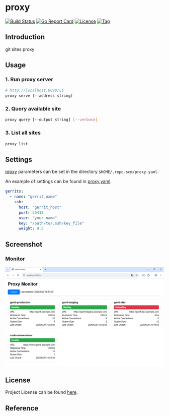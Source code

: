 # proxy

[![Build Status](https://github.com/repo-scm/proxy/workflows/ci/badge.svg?branch=main&event=push)](https://github.com/repo-scm/proxy/actions?query=workflow%3Aci)
[![Go Report Card](https://goreportcard.com/badge/github.com/repo-scm/proxy)](https://goreportcard.com/report/github.com/repo-scm/proxy)
[![License](https://img.shields.io/github/license/repo-scm/proxy.svg)](https://github.com/repo-scm/proxy/blob/main/LICENSE)
[![Tag](https://img.shields.io/github/tag/repo-scm/proxy.svg)](https://github.com/repo-scm/proxy/tags)



## Introduction

git sites proxy



## Usage

### 1. Run proxy server

```bash
# http://localhost:9090/ui
proxy serve [--address string]
```

### 2. Query available site

```bash
proxy query [--output string] [--verbose]
```

### 3. List all sites

```bash
proxy list
```



## Settings

[proxy](https://github.com/repo-scm/proxy) parameters can be set in the directory `$HOME/.repo-scm/proxy.yaml`.

An example of settings can be found in [proxy.yaml](https://github.com/repo-scm/proxy/blob/main/config/proxy.yaml).

```yaml
gerrits:
  - name: "gerrit_name"
    ssh:
      host: "gerrit_host"
      port: 29418
      user: "your_name"
      key: "/path/to/.ssh/key_file"
      weight: 0.5
```



## Screenshot

### Monitor

![monitor.png](monitor.png)



## License

Project License can be found [here](LICENSE).



## Reference

